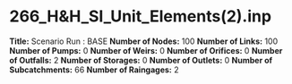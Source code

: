 # 266_H&H_SI_Unit_Elements(2).inp
**Title:** Scenario Run :  BASE
**Number of Nodes:** 100
**Number of Links:** 100
**Number of Pumps:** 0
**Number of Weirs:** 0
**Number of Orifices:** 0
**Number of Outfalls:** 2
**Number of Storages:** 0
**Number of Outlets:** 0
**Number of Subcatchments:** 66
**Number of Raingages:** 2
